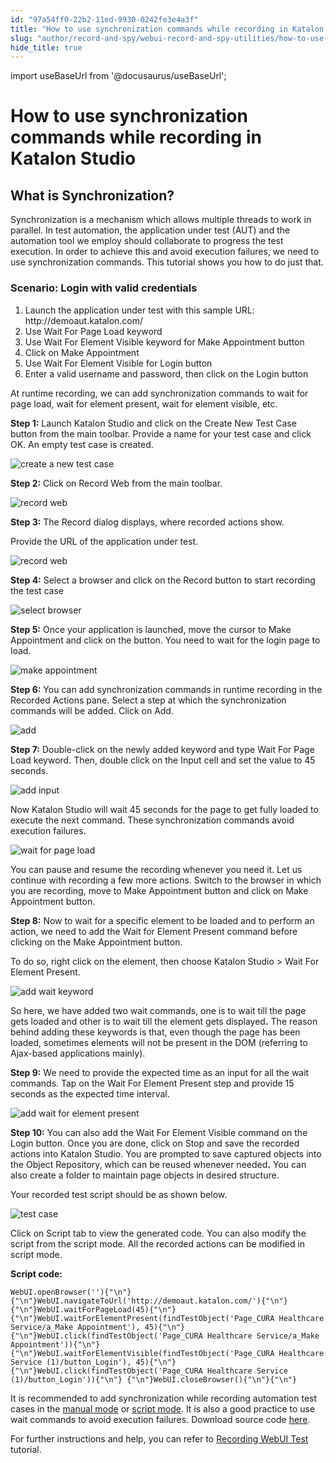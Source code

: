 ```yaml
---
id: "97a54ff0-22b2-11ed-9930-0242fe3e4a3f"
title: "How to use synchronization commands while recording in Katalon Studio"
slug: "author/record-and-spy/webui-record-and-spy-utilities/how-to-use-synchronization-commands-while-recording-in-katalon-studio"
hide_title: true
---
```

import useBaseUrl from '@docusaurus/useBaseUrl';


# <a id="id_synchronization_commands_recording" class="anchor_top_offset"/><a id="ariaid-title1" class="anchor_top_offset"/>How to use synchronization commands while recording in <span xmlns="http://www.w3.org/1999/xhtml" className="ph">Katalon Studio</span> 


## <a id="id_1" class="anchor_top_offset"/>What is Synchronization?

<p xmlns="http://www.w3.org/1999/xhtml" className="p">Synchronization is a mechanism which allows multiple threads to work in parallel. In test automation, the application under test (AUT) and the automation tool we employ should collaborate to progress the test execution. In order to achieve this and avoid execution failures, we need to use synchronization commands. This tutorial shows you how to do just that.</p> 

### <a id="id_2" class="anchor_top_offset"/>Scenario:  Login with valid credentials

<ol xmlns="http://www.w3.org/1999/xhtml" className="ol"><li className="li">Launch the application under test with this sample URL: <span className="ph">http://demoaut.katalon.com/</span></li><li className="li">Use <span className="ph uicontrol">Wait For Page Load</span> keyword</li><li className="li">Use <span className="ph uicontrol">Wait For Element Visible</span> keyword for Make     Appointment button</li><li className="li">Click on Make Appointment</li><li className="li">Use <span className="ph uicontrol">Wait For Element Visible</span> for Login button</li><li className="li">Enter a valid username and password, then click on the Login button</li></ol> 
<p xmlns="http://www.w3.org/1999/xhtml" className="p">At runtime recording, we can add synchronization   commands   to wait for page load, wait for element   present, wait for element visible,   etc. </p> 
<p xmlns="http://www.w3.org/1999/xhtml" className="p"><strong className="ph b">Step 1:</strong> Launch Katalon Studio and click on the   <span className="ph uicontrol">Create         New Test Case</span> button from the main toolbar.   Provide a name for your test case and click <span className="ph uicontrol">OK</span>. An   empty test case is created.</p> 
<p xmlns="http://www.w3.org/1999/xhtml" className="p"><img className="image" width={500} src={useBaseUrl("/97b136d0-22b2-11ed-9930-0242fe3e4a3f.png")} alt="create a new test case" /></p> 
<p xmlns="http://www.w3.org/1999/xhtml" className="p"><strong className="ph b">Step 2:</strong> Click on <span className="ph uicontrol">Record Web</span>   from the main toolbar.</p> 
<p xmlns="http://www.w3.org/1999/xhtml" className="p"><img className="image" width={350} src={useBaseUrl("/97b0c1a0-22b2-11ed-9930-0242fe3e4a3f.png")} alt="record web" /></p> 
<p xmlns="http://www.w3.org/1999/xhtml" className="p"><strong className="ph b">Step 3:</strong> The <span className="ph uicontrol">Record</span> dialog   displays, where recorded actions show.</p> 
<p xmlns="http://www.w3.org/1999/xhtml" className="p">   Provide the URL of the application under test.</p> 
<p xmlns="http://www.w3.org/1999/xhtml" className="p"><img className="image" width={700} src={useBaseUrl("/97b41d00-22b2-11ed-9930-0242fe3e4a3f.png")} alt="record web" /></p> 
<p xmlns="http://www.w3.org/1999/xhtml" className="p"><strong className="ph b">Step 4:</strong> Select a browser and click on the   <span className="ph uicontrol">Record</span> button to start recording the test case</p> 
<p xmlns="http://www.w3.org/1999/xhtml" className="p"><img className="image" width={600} src={useBaseUrl("/9771bcd0-22b2-11ed-9930-0242fe3e4a3f.png")} alt="select browser" /> </p> 
<p xmlns="http://www.w3.org/1999/xhtml" className="p"><strong className="ph b">Step 5:</strong> Once your application is launched, move   the cursor to <span className="ph uicontrol">Make Appointment</span> and click on the   button. You need to wait for the login page to load.</p> 
<p xmlns="http://www.w3.org/1999/xhtml" className="p"><img className="image" width={700} src={useBaseUrl("/9765fd00-22b2-11ed-9930-0242fe3e4a3f.png")} alt="make appointment" /> </p> 
<p xmlns="http://www.w3.org/1999/xhtml" className="p"><strong className="ph b">Step 6:</strong> You can add synchronization commands in   runtime recording in the <span className="ph uicontrol">Recorded Actions</span> pane.   Select a step at which the synchronization   commands will be added. Click on <span className="ph uicontrol">Add</span>.</p> 
<p xmlns="http://www.w3.org/1999/xhtml" className="p"><img className="image" width={700} src={useBaseUrl("/97b04c70-22b2-11ed-9930-0242fe3e4a3f.png")} alt="add" /></p> 
<p xmlns="http://www.w3.org/1999/xhtml" className="p"><strong className="ph b">Step 7:</strong> Double-click on the newly added keyword and type <span className="ph uicontrol">Wait For Page Load</span>   keyword. Then, double click on the <span className="ph uicontrol">Input</span> cell and set the value to 45 seconds.</p> 
<p xmlns="http://www.w3.org/1999/xhtml" className="p"><img className="image" width={700} src={useBaseUrl("/97a3f060-22b2-11ed-9930-0242fe3e4a3f.png")} alt="add input" /> </p> 
<p xmlns="http://www.w3.org/1999/xhtml" className="p">         Now Katalon Studio will wait 45 seconds for the page to get fully   loaded to execute the next command. These synchronization commands   avoid execution failures.</p> 
<p xmlns="http://www.w3.org/1999/xhtml" className="p"><img className="image" width={700} src={useBaseUrl("/97a30600-22b2-11ed-9930-0242fe3e4a3f.png")} alt="wait for page load" /> </p> 
<p xmlns="http://www.w3.org/1999/xhtml" className="p">You can pause and resume the recording   whenever you need it. Let us continue with recording a few more   actions. Switch to the browser in which you are recording, move to <span className="ph uicontrol">Make Appointment</span> button and click on <span className="ph uicontrol">Make     Appointment</span> button.</p> 
<p xmlns="http://www.w3.org/1999/xhtml" className="p"><strong className="ph b">Step 8:</strong> Now to wait for a specific element to be   loaded and to perform an action, we need to add the <span className="ph uicontrol">Wait for     Element Present</span> command before clicking on the <span className="ph uicontrol">Make     Appointment</span> button.</p> 
<p xmlns="http://www.w3.org/1999/xhtml" className="p">To do so, right click on the element, then choose <span className="ph uicontrol">Katalon Studio</span> &gt; <span className="ph uicontrol">Wait For Element Present</span>.</p> 
<p xmlns="http://www.w3.org/1999/xhtml" className="p"><img className="image" width={700} src={useBaseUrl("/97a21ba0-22b2-11ed-9930-0242fe3e4a3f.png")} alt="add wait keyword" /></p> 
<p xmlns="http://www.w3.org/1999/xhtml" className="p">So here,  we have added two wait   commands, one is to wait till the page gets loaded and other is to wait   till the element gets displayed<strong className="ph b">.</strong> The   reason behind adding these keywords is that, even though the page has been loaded,   sometimes elements will not be present in the DOM (referring to Ajax-based applications mainly).</p> 
<p xmlns="http://www.w3.org/1999/xhtml" className="p"><strong className="ph b">Step 9:</strong> We need to provide   the expected time as an input for all the wait commands. Tap on the <span className="ph uicontrol">Wait For Element Present</span> step and   provide 15 seconds as the expected time interval.</p> 
<p xmlns="http://www.w3.org/1999/xhtml" className="p"><img className="image" width={600} src={useBaseUrl("/979f5c80-22b2-11ed-9930-0242fe3e4a3f.png")} alt="add wait for element present" /></p> 
<p xmlns="http://www.w3.org/1999/xhtml" className="p"><strong className="ph b">Step 10:</strong> You can also add the <span className="ph uicontrol">Wait For Element Visible</span> command on the <span className="ph uicontrol">Login</span> button. Once you are done, click on <span className="ph uicontrol">Stop</span>  and save the recorded actions into Katalon Studio. You are prompted to save captured objects into the <span className="ph uicontrol">Object     Repository</span>, which can be reused whenever   needed<strong className="ph b">.</strong> You can also create a folder to maintain   page objects in desired structure.</p> 
<p xmlns="http://www.w3.org/1999/xhtml" className="p">Your recorded test script should be as   shown below.</p> 
<p xmlns="http://www.w3.org/1999/xhtml" className="p"><img className="image" width={600} src={useBaseUrl("/979e2400-22b2-11ed-9930-0242fe3e4a3f.png")} alt="test case" /></p> 
<p xmlns="http://www.w3.org/1999/xhtml" className="p">Click on <span className="ph uicontrol">Script</span> tab to view the generated code.   You can also modify the script from the script   mode. All the  recorded actions can be modified in    script mode.</p> 
<p xmlns="http://www.w3.org/1999/xhtml" className="p"><strong className="ph b">Script code:</strong> </p> 
<pre xmlns="http://www.w3.org/1999/xhtml" className="pre codeblock"><code>WebUI.openBrowser(''){"\n"} {"\n"}WebUI.navigateToUrl('http://demoaut.katalon.com/'){"\n"} {"\n"}WebUI.waitForPageLoad(45){"\n"} {"\n"}WebUI.waitForElementPresent(findTestObject('Page_CURA Healthcare Service/a_Make Appointment'), 45){"\n"} {"\n"}WebUI.click(findTestObject('Page_CURA Healthcare Service/a_Make Appointment')){"\n"} {"\n"}WebUI.waitForElementVisible(findTestObject('Page_CURA Healthcare Service (1)/button_Login'), 45){"\n"} {"\n"}WebUI.click(findTestObject('Page_CURA Healthcare Service (1)/button_Login')){"\n"} {"\n"}WebUI.closeBrowser(){"\n"}{"\n"}</code></pre> 
<p xmlns="http://www.w3.org/1999/xhtml" className="p">It is recommended to add synchronization while recording   automation test cases in the <a className="xref" href="/author/create-test-cases/generate-test-steps-in-katalon-studio-manual-view">manual     mode</a> or <a className="xref" href="/author/create-test-cases/generate-test-steps-in-katalon-studio-script-view">script     mode</a>. It is also a good practice to use wait commands to avoid   execution failures. Download source code <a className="xref j-external-link" href="https://github.com/katalon-studio/katalon-web-automation" target="_blank">here</a>.</p> 
<p xmlns="http://www.w3.org/1999/xhtml" className="p">For further instructions and help, you can refer to <a className="xref" href="/author/create-test-cases/create-test-case-overview">Recording WebUI Test</a> tutorial.</p> 
